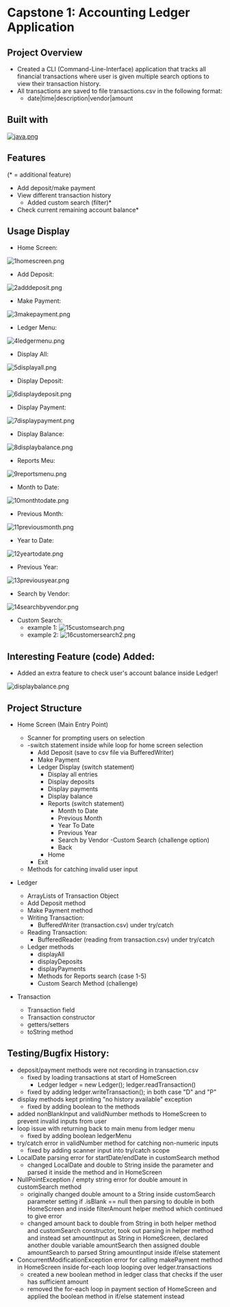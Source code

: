 # Capstone 1: Accounting Ledger Application

## Project Overview
- Created a CLI (Command-Line-Interface) application that tracks all financial transactions where user is given multiple search options to view their transaction history.
- All transactions are saved to file transactions.csv in the following format:
  - date|time|description|vendor|amount

## Built with
[![java.png](src/main/resources/readme_png/java.png)](https://www.java.com/en/)

## Features
(* = additional feature)
- Add deposit/make payment
- View different transaction history
  - Added custom search (filter)*
- Check current remaining account balance*

## Usage Display
- Home Screen:

![1homescreen.png](src/main/resources/readme_png/1homescreen.png)

- Add Deposit:

![2adddeposit.png](src/main/resources/readme_png/2adddeposit.png)

- Make Payment:

![3makepayment.png](src/main/resources/readme_png/3makepayment.png)

- Ledger Menu:

![4ledgermenu.png](src/main/resources/readme_png/4ledgermenu.png)

- Display All:

![5displayall.png](src/main/resources/readme_png/5displayall.png)

- Display Deposit:

![6displaydeposit.png](src/main/resources/readme_png/6displaydeposit.png)

- Display Payment:

![7displaypayment.png](src/main/resources/readme_png/7displaypayment.png)

- Display Balance:

![8displaybalance.png](src/main/resources/readme_png/8displaybalance.png)

- Reports Meu:

![9reportsmenu.png](src/main/resources/readme_png/9reportsmenu.png)

- Month to Date:

![10monthtodate.png](src/main/resources/readme_png/10monthtodate.png)

- Previous Month:

![11previousmonth.png](src/main/resources/readme_png/11previousmonth.png)

- Year to Date:

![12yeartodate.png](src/main/resources/readme_png/12yeartodate.png)

- Previous Year:

![13previousyear.png](src/main/resources/readme_png/13previousyear.png)

- Search by Vendor:

![14searchbyvendor.png](src/main/resources/readme_png/14searchbyvendor.png)

- Custom Search:
  - example 1:
  ![15customsearch.png](src/main/resources/readme_png/15customsearch.png)
  - example 2:
![16customersearch2.png](src/main/resources/readme_png/16customersearch2.png)

## Interesting Feature (code) Added:
- Added an extra feature to check user's account balance inside Ledger!

![displaybalance.png](src/main/resources/readme_png/displaybalance.png)
  
## Project Structure
- Home Screen (Main Entry Point)
  - Scanner for prompting users on selection
  - -switch statement inside while loop for home screen selection 
    - Add Deposit (save to csv file via BufferedWriter)
    - Make Payment 
    - Ledger Display (switch statement)
      - Display all entries
      - Display deposits
      - Display payments
      - Display balance
      - Reports (switch statement)
        - Month to Date
        - Previous Month
        - Year To Date
        - Previous Year
        - Search by Vendor
        -Custom Search (challenge option)
        - Back
      - Home
    - Exit
  - Methods for catching invalid user input

- Ledger
  - ArrayLists of Transaction Object
  - Add Deposit method
  - Make Payment method
  - Writing Transaction:
    - BufferedWriter (transaction.csv) under try/catch
  - Reading Transaction:
    - BufferedReader (reading from transaction.csv) under try/catch
  - Ledger methods
    - displayAll
    - displayDeposits
    - displayPayments
    - Methods for Reports search (case 1-5)
    - Custom Search Method (challenge)

- Transaction
    - Transaction field
    - Transaction constructor
    - getters/setters
    - toString method

## Testing/Bugfix History:
- deposit/payment methods were not recording in transaction.csv
  - fixed by loading transactions at start of HomeScreen
    - Ledger ledger = new Ledger();
      ledger.readTransaction()
  - fixed by adding ledger.writeTransaction(); in both case "D" and "P"
- display methods kept printing "no history available" exception
  - fixed by adding boolean to the methods
- added nonBlankInput and validNumber methods to HomeScreen to prevent invalid inputs from user
- loop issue with returning back to main menu from ledger menu
  - fixed by adding boolean ledgerMenu
- try/catch error in validNumber method for catching non-numeric inputs
  - fixed by adding scanner input into try/catch scope
- LocalDate parsing error for startDate/endDate in customSearch method
  - changed LocalDate and double to String inside the parameter and parsed it inside the method and in HomeScreen
- NullPointException / empty string error for double amount in customSearch method
  - originally changed double amount to a String inside customSearch parameter setting if .isBlank == null then parsing
  to double in both HomeScreen and inside filterAmount helper method which continued to give error
  - changed amount back to double from String in both helper method and customSearch constructor, took out parsing in
  helper method and instead set amountInput as String in HomeScreen, declared another double variable amountSearch 
  then assigned double amountSearch to parsed String amountInput inside if/else statement
- ConcurrentModificationException error for calling makePayment method in HomeScreen inside for-each loop looping over ledger.transactions
  - created a new boolean method in ledger class that checks if the user has sufficient amount
  - removed the for-each loop in payment section of HomeScreen and applied the boolean method in if/else statement instead